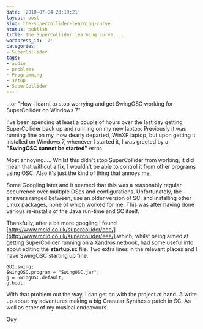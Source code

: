 ```yaml
---
date: '2010-07-04 23:19:21'
layout: post
slug: the-supercollider-learning-curve
status: publish
title: The SuperCollider learning curve....
wordpress_id: '7'
categories:
- SuperCollider
tags:
- audio
- problems
- Programming
- setup
- SuperCollider
---
```


...or "How I learnt to stop worrying and get SwingOSC working for SuperCollider on Windows 7"

I've been spending at least a couple of hours over the last day getting SuperCollider back up and running on my new laptop. Previously it was running fine on my, now dearly departed, WinXP laptop, but upon getting it installed on Windows 7, whenever I started it, I was greeted by a **"SwingOSC cannot be started"** error.

Most annoying..... Whilst this didn't stop SuperCollider from working, it did mean that without a fix, I wouldn't be able to control it from other programs using OSC. Also it's just the kind of thing that annoys me.

Some Googling later and it seemed that this was a reasonably regular occurrence over multiple OSes and configurations. Unfortunately, the answers ranged between, use an older version of SC, and installing other Linux packages, none of which worked for me. This was after having done various re-installs of the Java run-time and SC itself.

Thankfully, after a bit more googling I found [http://www.mcld.co.uk/supercollider/eee/](http://www.mcld.co.uk/supercollider/eee/) which, whilst being aimed at getting SuperCollider running on a Xandros netbook, had some useful info about editing the **startup.sc** file. Two extra lines in the relevant places and I have SwingOSC starting up fine.


    
    GUI.swing;
    SwingOSC.program = "SwingOSC.jar";
    g = SwingOSC.default;
    g.boot;
    



With that problem out the way, I can get on with the project at hand. A write up about my adventures making a big Granular Synthesis patch in SC. As well as other of my musical endeavours.

Guy
